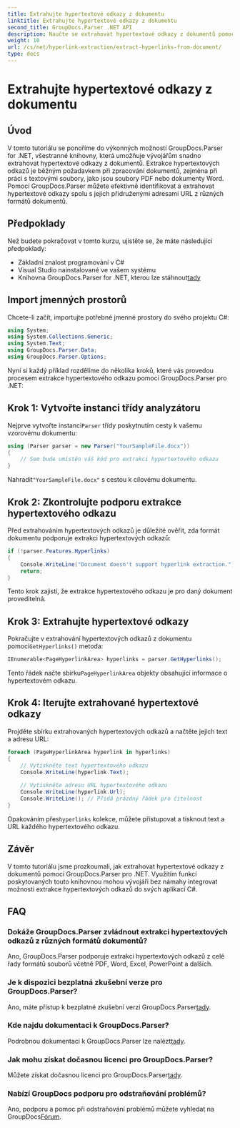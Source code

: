 ```yaml
---
title: Extrahujte hypertextové odkazy z dokumentu
linktitle: Extrahujte hypertextové odkazy z dokumentu
second_title: GroupDocs.Parser .NET API
description: Naučte se extrahovat hypertextové odkazy z dokumentů pomocí GroupDocs.Parser for .NET. Vylepšete své C# aplikace pomocí tohoto jednoduchého průvodce.
weight: 10
url: /cs/net/hyperlink-extraction/extract-hyperlinks-from-document/
type: docs
---
```

# Extrahujte hypertextové odkazy z dokumentu

## Úvod
V tomto tutoriálu se ponoříme do výkonných možností GroupDocs.Parser for .NET, všestranné knihovny, která umožňuje vývojářům snadno extrahovat hypertextové odkazy z dokumentů. Extrakce hypertextových odkazů je běžným požadavkem při zpracování dokumentů, zejména při práci s textovými soubory, jako jsou soubory PDF nebo dokumenty Word. Pomocí GroupDocs.Parser můžete efektivně identifikovat a extrahovat hypertextové odkazy spolu s jejich přidruženými adresami URL z různých formátů dokumentů.
## Předpoklady
Než budete pokračovat v tomto kurzu, ujistěte se, že máte následující předpoklady:
- Základní znalost programování v C#
- Visual Studio nainstalované ve vašem systému
-  Knihovna GroupDocs.Parser for .NET, kterou lze stáhnout[tady](https://releases.groupdocs.com/parser/net/)
## Import jmenných prostorů
Chcete-li začít, importujte potřebné jmenné prostory do svého projektu C#:
```csharp
using System;
using System.Collections.Generic;
using System.Text;
using GroupDocs.Parser.Data;
using GroupDocs.Parser.Options;
```

Nyní si každý příklad rozdělíme do několika kroků, které vás provedou procesem extrakce hypertextového odkazu pomocí GroupDocs.Parser pro .NET:
## Krok 1: Vytvořte instanci třídy analyzátoru
 Nejprve vytvořte instanci`Parser` třídy poskytnutím cesty k vašemu vzorovému dokumentu:
```csharp
using (Parser parser = new Parser("YourSampleFile.docx"))
{
    // Sem bude umístěn váš kód pro extrakci hypertextového odkazu
}
```
 Nahradit`"YourSampleFile.docx"` s cestou k cílovému dokumentu.
## Krok 2: Zkontrolujte podporu extrakce hypertextového odkazu
Před extrahováním hypertextových odkazů je důležité ověřit, zda formát dokumentu podporuje extrakci hypertextových odkazů:
```csharp
if (!parser.Features.Hyperlinks)
{
    Console.WriteLine("Document doesn't support hyperlink extraction.");
    return;
}
```
Tento krok zajistí, že extrakce hypertextového odkazu je pro daný dokument proveditelná.
## Krok 3: Extrahujte hypertextové odkazy
 Pokračujte v extrahování hypertextových odkazů z dokumentu pomocí`GetHyperlinks()` metoda:
```csharp
IEnumerable<PageHyperlinkArea> hyperlinks = parser.GetHyperlinks();
```
 Tento řádek načte sbírku`PageHyperlinkArea` objekty obsahující informace o hypertextovém odkazu.
## Krok 4: Iterujte extrahované hypertextové odkazy
Projděte sbírku extrahovaných hypertextových odkazů a načtěte jejich text a adresu URL:
```csharp
foreach (PageHyperlinkArea hyperlink in hyperlinks)
{
    // Vytiskněte text hypertextového odkazu
    Console.WriteLine(hyperlink.Text);
    
    // Vytiskněte adresu URL hypertextového odkazu
    Console.WriteLine(hyperlink.Url);
    Console.WriteLine(); // Přidá prázdný řádek pro čitelnost
}
```
Opakováním přes`hyperlinks` kolekce, můžete přistupovat a tisknout text a URL každého hypertextového odkazu.
## Závěr
V tomto tutoriálu jsme prozkoumali, jak extrahovat hypertextové odkazy z dokumentů pomocí GroupDocs.Parser pro .NET. Využitím funkcí poskytovaných touto knihovnou mohou vývojáři bez námahy integrovat možnosti extrakce hypertextových odkazů do svých aplikací C#.

## FAQ
### Dokáže GroupDocs.Parser zvládnout extrakci hypertextových odkazů z různých formátů dokumentů?
Ano, GroupDocs.Parser podporuje extrakci hypertextových odkazů z celé řady formátů souborů včetně PDF, Word, Excel, PowerPoint a dalších.
### Je k dispozici bezplatná zkušební verze pro GroupDocs.Parser?
 Ano, máte přístup k bezplatné zkušební verzi GroupDocs.Parser[tady](https://releases.groupdocs.com/).
### Kde najdu dokumentaci k GroupDocs.Parser?
 Podrobnou dokumentaci k GroupDocs.Parser lze nalézt[tady](https://tutorials.groupdocs.com/parser/net/).
### Jak mohu získat dočasnou licenci pro GroupDocs.Parser?
 Můžete získat dočasnou licenci pro GroupDocs.Parser[tady](https://purchase.groupdocs.com/temporary-license/).
### Nabízí GroupDocs podporu pro odstraňování problémů?
 Ano, podporu a pomoc při odstraňování problémů můžete vyhledat na GroupDocs[Fórum](https://forum.groupdocs.com/c/parser/17).